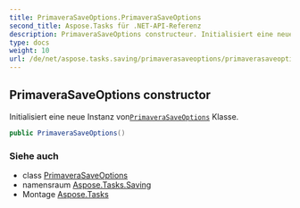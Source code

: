 ```yaml
---
title: PrimaveraSaveOptions.PrimaveraSaveOptions
second_title: Aspose.Tasks für .NET-API-Referenz
description: PrimaveraSaveOptions constructeur. Initialisiert eine neue Instanz vonPrimaveraSaveOptions Klasse.
type: docs
weight: 10
url: /de/net/aspose.tasks.saving/primaverasaveoptions/primaverasaveoptions/
---
```

## PrimaveraSaveOptions constructor

Initialisiert eine neue Instanz von[`PrimaveraSaveOptions`](../) Klasse.

```csharp
public PrimaveraSaveOptions()
```

### Siehe auch

* class [PrimaveraSaveOptions](../)
* namensraum [Aspose.Tasks.Saving](../../primaverasaveoptions/)
* Montage [Aspose.Tasks](../../../)


